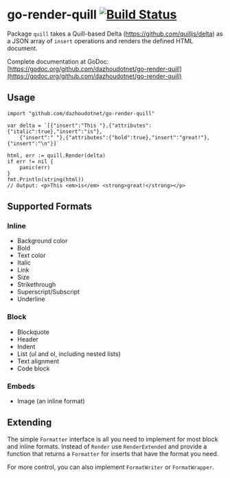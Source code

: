 # go-render-quill [![Build Status](https://travis-ci.org/dchenk/go-render-quill.svg?branch=master)](https://travis-ci.org/dchenk/go-render-quill)

Package `quill` takes a Quill-based Delta (https://github.com/quilljs/delta) as a JSON array of `insert` operations
and renders the defined HTML document.

Complete documentation at GoDoc: [https://godoc.org/github.com/dazhoudotnet/go-render-quill](https://godoc.org/github.com/dazhoudotnet/go-render-quill)

## Usage

```
import "github.com/dazhoudotnet/go-render-quill"

var delta = `[{"insert":"This "},{"attributes":{"italic":true},"insert":"is"},
    {"insert":" "},{"attributes":{"bold":true},"insert":"great!"},{"insert":"\n"}]`

html, err := quill.Render(delta)
if err != nil {
	panic(err)
}
fmt.Println(string(html))
// Output: <p>This <em>is</em> <strong>great!</strong></p>
```

## Supported Formats

### Inline
 - Background color
 - Bold
 - Text color
 - Italic
 - Link
 - Size
 - Strikethrough
 - Superscript/Subscript
 - Underline

### Block
 - Blockquote
 - Header
 - Indent
 - List (ul and ol, including nested lists)
 - Text alignment
 - Code block

### Embeds
 - Image (an inline format)

## Extending

The simple `Formatter` interface is all you need to implement for most block and inline formats. Instead of `Render` use `RenderExtended`
and provide a function that returns a `Formatter` for inserts that have the format you need.

For more control, you can also implement `FormatWriter` or `FormatWrapper`.
